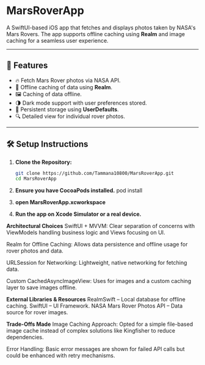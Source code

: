 # MarsRoverApp

A SwiftUI-based iOS app that fetches and displays photos taken by NASA's Mars Rovers. The app supports offline caching using **Realm** and image caching for a seamless user experience.

---

## 📸 Features

- 🔥 Fetch Mars Rover photos via NASA API.
- 📡 Offline caching of data using **Realm**.
- 🖼️ Caching of data offline.
- 🌗 Dark mode support with user preferences stored.
- 💾 Persistent storage using **UserDefaults**.
- 🔍 Detailed view for individual rover photos.

---

## 🛠 Setup Instructions

1. **Clone the Repository:**

   ```bash
   git clone https://github.com/Tammana10800/MarsRoverApp.git
   cd MarsRoverApp

2. **Ensure you have CocoaPods installed.**
   pod install

3. **open MarsRoverApp.xcworkspace**
4. **Run the app on Xcode Simulator or a real device.**

**Architectural Choices**
SwiftUI + MVVM:
Clear separation of concerns with ViewModels handling business logic and Views focusing on UI.

Realm for Offline Caching:
Allows data persistence and offline usage for rover photos and data.

URLSession for Networking:
Lightweight, native networking for fetching data.

Custom CachedAsyncImageView:
Uses for images and a custom caching layer to save images offline.

**External Libraries & Resources**
RealmSwift – Local database for offline caching.
SwiftUI – UI Framework.
NASA Mars Rover Photos API – Data source for rover images.

**Trade-Offs Made**
Image Caching Approach:
Opted for a simple file-based image cache instead of complex solutions like Kingfisher to reduce dependencies.

Error Handling:
Basic error messages are shown for failed API calls but could be enhanced with retry mechanisms.

